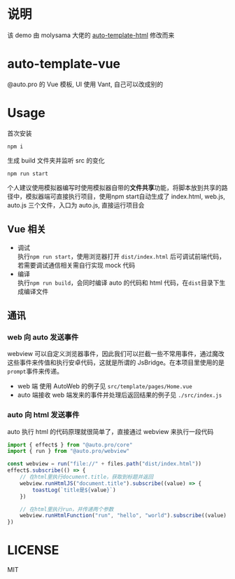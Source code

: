 # 说明
该 demo 由 molysama 大佬的 [auto-template-html](https://github.com/molysama/auto-template-html) 修改而来

# auto-template-vue
@auto.pro 的 Vue 模板, UI 使用 Vant, 自己可以改成别的

# Usage

首次安装

```
npm i
```

生成 build 文件夹并监听 src 的变化

```
npm run start
```

个人建议使用模拟器编写时使用模拟器自带的**文件共享**功能，将脚本放到共享的路径中，模拟器端可直接执行项目，使用npm start自动生成了 index.html, web.js, auto.js 三个文件，入口为 auto.js, 直接运行项目会

## Vue 相关
- 调试  
    执行`npm run start`，使用浏览器打开 `dist/index.html` 后可调试前端代码，若需要调试通信相关需自行实现 mock 代码
- 编译  
    执行`npm run build`，会同时编译 auto 的代码和 html 代码，在`dist`目录下生成编译文件

## 通讯
### web 向 auto 发送事件
webview 可以自定义浏览器事件，因此我们可以拦截一些不常用事件，通过魔改这些事件来传值和执行安卓代码，这就是所谓的 JsBridge。在本项目里使用的是`prompt`事件来传递。
- web 端 使用 AutoWeb 的例子见 `src/template/pages/Home.vue`
- auto 端接收 web 端发来的事件并处理后返回结果的例子见 `./src/index.js`

### auto 向 html 发送事件
auto 执行 html 的代码原理就很简单了，直接通过 webview 来执行一段代码
```javascript
import { effect$ } from "@auto.pro/core"
import { run } from "@auto.pro/webview"

const webview = run("file://" + files.path("dist/index.html"))
effect$.subscribe(() => {
    // 在html里执行document.title，获取到标题并返回
    webview.runHtmlJS("document.title").subscribe((value) => {
        toastLog(`title是${value}`)
    })

    // 在html里执行run，并传递两个参数
    webview.runHtmlFunction("run", "hello", "world").subscribe((value) => {})
})
```

# LICENSE
MIT
